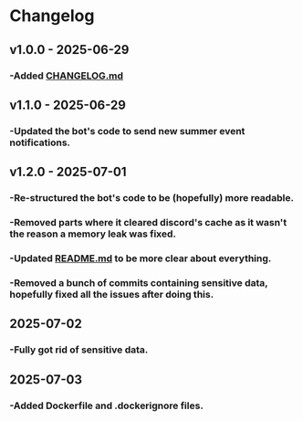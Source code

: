 # Changelog

## v1.0.0 - 2025-06-29
### -Added [CHANGELOG.md](CHANGELOG.md)

## v1.1.0 - 2025-06-29
### -Updated the bot's code to send new summer event notifications.

## v1.2.0 - 2025-07-01
### -Re-structured the bot's code to be (hopefully) more readable.
### -Removed parts where it cleared discord's cache as it wasn't the reason a memory leak was fixed.
### -Updated [README.md](README.md) to be more clear about everything.
### -Removed a bunch of commits containing sensitive data, hopefully fixed all the issues after doing this.

## 2025-07-02
### -Fully got rid of sensitive data.

## 2025-07-03
### -Added Dockerfile and .dockerignore files.
